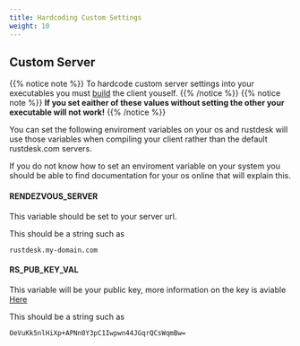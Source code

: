 ```yaml
---
title: Hardcoding Custom Settings 
weight: 10
---
```


## Custom Server
{{% notice note %}}
To hardcode custom server settings into your executables you must [build](/docs/en/dev/build/) the client youself.
{{% /notice %}}
{{% notice note %}}
**If you set eaither of these values without setting the other your executable will not work!**
{{% /notice %}}

You can set the following enviroment variables on your os and rustdesk will use those variables when compiling your client rather than the default rustdesk.com servers. 

If you do not know how to set an enviroment variable on your system you should be able to find documentation for your os online that will explain this.

#### RENDEZVOUS_SERVER
This variable should be set to your server url.

This should be a string such as
```
rustdesk.my-domain.com
```

#### RS_PUB_KEY_VAL
This variable will be your public key, more information on the key is aviable [Here](/docs/en/self-host/install/#key)

This should be a string such as
```
OeVuKk5nlHiXp+APNn0Y3pC1Iwpwn44JGqrQCsWqmBw=
```

